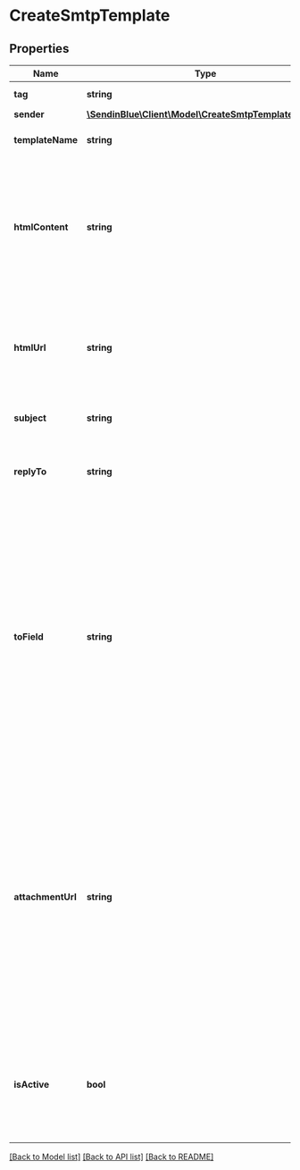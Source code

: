# CreateSmtpTemplate

## Properties
Name | Type | Description | Notes
------------ | ------------- | ------------- | -------------
**tag** | **string** | Tag of the template | [optional] 
**sender** | [**\SendinBlue\Client\Model\CreateSmtpTemplateSender**](CreateSmtpTemplateSender.md) |  | 
**templateName** | **string** | Name of the template | 
**htmlContent** | **string** | Body of the message (HTML version). The field must have more than 10 characters. REQUIRED if htmlUrl is empty | [optional] 
**htmlUrl** | **string** | Url which contents the body of the email message. REQUIRED if htmlContent is empty | [optional] 
**subject** | **string** | Subject of the template | 
**replyTo** | **string** | Email on which campaign recipients will be able to reply to | [optional] 
**toField** | **string** | This is to personalize the «To» Field. If you want to include the first name and last name of your recipient, add {FNAME} {LNAME}. To use the contact attributes here, these must already exist in SendinBlue account | [optional] 
**attachmentUrl** | **string** | Absolute url of the attachment (no local file). Extension allowed: xlsx, xls, ods, docx, docm, doc, csv, pdf, txt, gif, jpg, jpeg, png, tif, tiff, rtf, bmp, cgm, css, shtml, html, htm, zip, xml, ppt, pptx, tar, ez, ics, mobi, msg, pub and eps | [optional] 
**isActive** | **bool** | Status of template. isActive &#x3D; true means template is active and isActive &#x3D; false means template is inactive | [optional] 

[[Back to Model list]](../../README.md#documentation-for-models) [[Back to API list]](../../README.md#documentation-for-api-endpoints) [[Back to README]](../../README.md)


